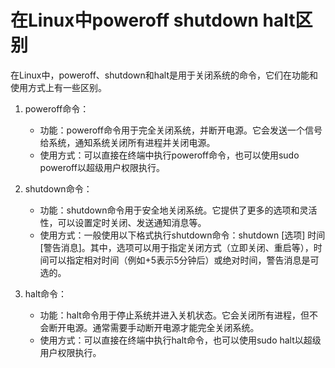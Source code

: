 # 在Linux中poweroff shutdown halt区别

在Linux中，poweroff、shutdown和halt是用于关闭系统的命令，它们在功能和使用方式上有一些区别。

1. poweroff命令：

   - 功能：poweroff命令用于完全关闭系统，并断开电源。它会发送一个信号给系统，通知系统关闭所有进程并关闭电源。
   - 使用方式：可以直接在终端中执行poweroff命令，也可以使用sudo poweroff以超级用户权限执行。

2. shutdown命令：

   - 功能：shutdown命令用于安全地关闭系统。它提供了更多的选项和灵活性，可以设置定时关闭、发送通知消息等。
   - 使用方式：一般使用以下格式执行shutdown命令：shutdown [选项] 时间 [警告消息]。其中，选项可以用于指定关闭方式（立即关闭、重启等），时间可以指定相对时间（例如+5表示5分钟后）或绝对时间，警告消息是可选的。

3. halt命令：

   - 功能：halt命令用于停止系统并进入关机状态。它会关闭所有进程，但不会断开电源。通常需要手动断开电源才能完全关闭系统。
   - 使用方式：可以直接在终端中执行halt命令，也可以使用sudo halt以超级用户权限执行。